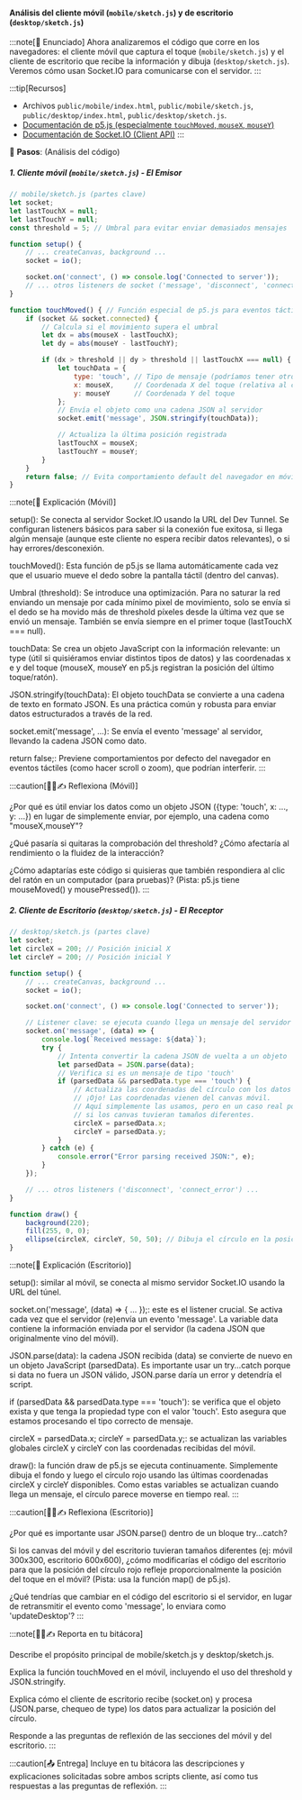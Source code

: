 #### Análisis del cliente móvil (`mobile/sketch.js`) y de escritorio (`desktop/sketch.js`)

:::note[🎯 Enunciado]
Ahora analizaremos el código que corre en los navegadores: el cliente móvil que captura el toque (`mobile/sketch.js`) y el cliente de escritorio que recibe la información y dibuja (`desktop/sketch.js`). Veremos cómo usan Socket.IO para comunicarse con el servidor.
:::

:::tip[Recursos]
*   Archivos `public/mobile/index.html`, `public/mobile/sketch.js`, `public/desktop/index.html`, `public/desktop/sketch.js`.
*   [Documentación de p5.js (especialmente `touchMoved`, `mouseX`, `mouseY`)](https://p5js.org/reference/)
*   [Documentación de Socket.IO (Client API)](https://socket.io/docs/v4/client-api/)
:::

👣 **Pasos**: (Análisis del código)

##### 1. Cliente móvil (`mobile/sketch.js`) - El Emisor

```javascript
// mobile/sketch.js (partes clave)
let socket;
let lastTouchX = null;
let lastTouchY = null;
const threshold = 5; // Umbral para evitar enviar demasiados mensajes

function setup() {
    // ... createCanvas, background ...
    socket = io();

    socket.on('connect', () => console.log('Connected to server'));
    // ... otros listeners de socket ('message', 'disconnect', 'connect_error') ...
}

function touchMoved() { // Función especial de p5.js para eventos táctiles
    if (socket && socket.connected) {
        // Calcula si el movimiento supera el umbral
        let dx = abs(mouseX - lastTouchX);
        let dy = abs(mouseY - lastTouchY);

        if (dx > threshold || dy > threshold || lastTouchX === null) { // Enviar si supera umbral o es el primer toque
            let touchData = {
                type: 'touch', // Tipo de mensaje (podríamos tener otros)
                x: mouseX,     // Coordenada X del toque (relativa al canvas móvil)
                y: mouseY      // Coordenada Y del toque
            };
            // Envía el objeto como una cadena JSON al servidor
            socket.emit('message', JSON.stringify(touchData));

            // Actualiza la última posición registrada
            lastTouchX = mouseX;
            lastTouchY = mouseY;
        }
    }
    return false; // Evita comportamiento default del navegador en móviles
}
```

:::note[🧩 Explicación (Móvil)]

setup(): Se conecta al servidor Socket.IO usando la URL del Dev Tunnel. Se configuran listeners básicos para saber si la conexión fue exitosa, si llega algún mensaje (aunque este cliente no espera recibir datos relevantes), o si hay errores/desconexión.

touchMoved(): Esta función de p5.js se llama automáticamente cada vez que el usuario mueve el dedo sobre la pantalla táctil (dentro del canvas).

Umbral (threshold): Se introduce una optimización. Para no saturar la red enviando un mensaje por cada mínimo pixel de movimiento, solo se envía si el dedo se ha movido más de threshold píxeles desde la última vez que se envió un mensaje. También se envía siempre en el primer toque (lastTouchX === null).

touchData: Se crea un objeto JavaScript con la información relevante: un type (útil si quisiéramos enviar distintos tipos de datos) y las coordenadas x e y del toque (mouseX, mouseY en p5.js registran la posición del último toque/ratón).

JSON.stringify(touchData): El objeto touchData se convierte a una cadena de texto en formato JSON. Es una práctica común y robusta para enviar datos estructurados a través de la red.

socket.emit('message', ...): Se envía el evento 'message' al servidor, llevando la cadena JSON como dato.

return false;: Previene comportamientos por defecto del navegador en eventos táctiles (como hacer scroll o zoom), que podrían interferir.
:::

:::caution[🧐🧪✍️ Reflexiona (Móvil)]

¿Por qué es útil enviar los datos como un objeto JSON ({type: 'touch', x: ..., y: ...}) en lugar de simplemente enviar, por ejemplo, una cadena como "mouseX,mouseY"?

¿Qué pasaría si quitaras la comprobación del threshold? ¿Cómo afectaría al rendimiento o la fluidez de la interacción?

¿Cómo adaptarías este código si quisieras que también respondiera al clic del ratón en un computador (para pruebas)? (Pista: p5.js tiene mouseMoved() y mousePressed()).
:::

##### 2. Cliente de Escritorio (`desktop/sketch.js`) - El Receptor

```javascript
// desktop/sketch.js (partes clave)
let socket;
let circleX = 200; // Posición inicial X
let circleY = 200; // Posición inicial Y

function setup() {
    // ... createCanvas, background ...
    socket = io();

    socket.on('connect', () => console.log('Connected to server'));

    // Listener clave: se ejecuta cuando llega un mensaje del servidor
    socket.on('message', (data) => {
        console.log(`Received message: ${data}`);
        try {
            // Intenta convertir la cadena JSON de vuelta a un objeto
            let parsedData = JSON.parse(data);
            // Verifica si es un mensaje de tipo 'touch'
            if (parsedData && parsedData.type === 'touch') {
                // Actualiza las coordenadas del círculo con los datos recibidos
                // ¡Ojo! Las coordenadas vienen del canvas móvil.
                // Aquí simplemente las usamos, pero en un caso real podríamos necesitar mapearlas
                // si los canvas tuvieran tamaños diferentes.
                circleX = parsedData.x;
                circleY = parsedData.y;
            }
        } catch (e) {
            console.error("Error parsing received JSON:", e);
        }
    });

    // ... otros listeners ('disconnect', 'connect_error') ...
}

function draw() {
    background(220);
    fill(255, 0, 0);
    ellipse(circleX, circleY, 50, 50); // Dibuja el círculo en la posición actualizada
}
```

:::note[🧩 Explicación (Escritorio)]

setup(): similar al móvil, se conecta al mismo servidor Socket.IO usando la URL del túnel.

socket.on('message', (data) => { ... });: este es el listener crucial. Se activa cada vez que el servidor (re)envía un evento 'message'. La variable data contiene la información enviada por el servidor (la cadena JSON que originalmente vino del móvil).

JSON.parse(data): la cadena JSON recibida (data) se convierte de nuevo en un objeto JavaScript (parsedData). Es importante usar un try...catch porque si data no fuera un JSON válido, JSON.parse daría un error y detendría el script.

if (parsedData && parsedData.type === 'touch'): se verifica que el objeto exista y que tenga la propiedad type con el valor 'touch'. Esto asegura que estamos procesando el tipo correcto de mensaje.

circleX = parsedData.x; circleY = parsedData.y;: se actualizan las variables globales circleX y circleY con las coordenadas recibidas del móvil.

draw(): la función draw de p5.js se ejecuta continuamente. Simplemente dibuja el fondo y luego el círculo rojo usando las últimas coordenadas circleX y circleY disponibles. Como estas variables se actualizan cuando llega un mensaje, el círculo parece moverse en tiempo real.
:::

:::caution[🧐🧪✍️ Reflexiona (Escritorio)]

¿Por qué es importante usar JSON.parse() dentro de un bloque try...catch?

Si los canvas del móvil y del escritorio tuvieran tamaños diferentes (ej: móvil 300x300, escritorio 600x600), ¿cómo modificarías el código del escritorio para que la posición del círculo rojo refleje proporcionalmente la posición del toque en el móvil? (Pista: usa la función map() de p5.js).

¿Qué tendrías que cambiar en el código del escritorio si el servidor, en lugar de retransmitir el evento como 'message', lo enviara como 'updateDesktop'?
:::

:::note[🧐🧪✍️ Reporta en tu bitácora]

Describe el propósito principal de mobile/sketch.js y desktop/sketch.js.

Explica la función touchMoved en el móvil, incluyendo el uso del threshold y JSON.stringify.

Explica cómo el cliente de escritorio recibe (socket.on) y procesa (JSON.parse, chequeo de type) los datos para actualizar la posición del círculo.

Responde a las preguntas de reflexión de las secciones del móvil y del escritorio.
:::

:::caution[📤 Entrega]
Incluye en tu bitácora las descripciones y explicaciones solicitadas sobre ambos scripts cliente, así como tus respuestas a las preguntas de reflexión.
:::
